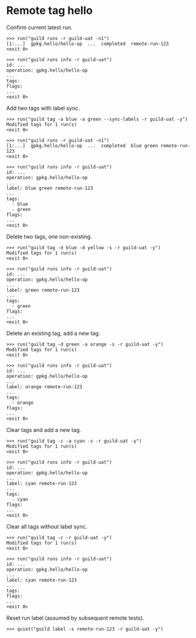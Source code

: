 # Remote tag hello

Confirm current latest run.

    >>> run("guild runs -r guild-uat -n1")
    [1:...]  gpkg.hello/hello-op  ...  completed  remote-run-123
    <exit 0>

    >>> run("guild runs info -r guild-uat")
    id: ...
    operation: gpkg.hello/hello-op
    ...
    tags:
    flags:
    ...
    <exit 0>

Add two tags with label sync.

    >>> run("guild tag -a blue -a green --sync-labels -r guild-uat -y")
    Modified tags for 1 run(s)
    <exit 0>

    >>> run("guild runs -r guild-uat -n1")
    [1:...]  gpkg.hello/hello-op  ...  completed  blue green remote-run-123
    <exit 0>

    >>> run("guild runs info -r guild-uat")
    id: ...
    operation: gpkg.hello/hello-op
    ...
    label: blue green remote-run-123
    ...
    tags:
      - blue
      - green
    flags:
    ...
    <exit 0>

Delete two tags, one non-existing.

    >>> run("guild tag -d blue -d yellow -s -r guild-uat -y")
    Modified tags for 1 run(s)
    <exit 0>

    >>> run("guild runs info -r guild-uat")
    id: ...
    operation: gpkg.hello/hello-op
    ...
    label: green remote-run-123
    ...
    tags:
      - green
    flags:
    ...
    <exit 0>

Delete an existing tag, add a new tag.

    >>> run("guild tag -d green -a orange -s -r guild-uat -y")
    Modified tags for 1 run(s)
    <exit 0>

    >>> run("guild runs info -r guild-uat")
    id: ...
    operation: gpkg.hello/hello-op
    ...
    label: orange remote-run-123
    ...
    tags:
      - orange
    flags:
    ...
    <exit 0>

Clear tags and add a new tag.

    >>> run("guild tag -c -a cyan -s -r guild-uat -y")
    Modified tags for 1 run(s)
    <exit 0>

    >>> run("guild runs info -r guild-uat")
    id: ...
    operation: gpkg.hello/hello-op
    ...
    label: cyan remote-run-123
    ...
    tags:
      - cyan
    flags:
    ...
    <exit 0>

Clear all tags without label sync.

    >>> run("guild tag -c -r guild-uat -y")
    Modified tags for 1 run(s)
    <exit 0>

    >>> run("guild runs info -r guild-uat")
    id: ...
    operation: gpkg.hello/hello-op
    ...
    label: cyan remote-run-123
    ...
    tags:
    flags:
    ...
    <exit 0>

Reset run label (assumed by subsequent remote tests).

    >>> quiet("guild label -s remote-run-123 -r guild-uat -y")
